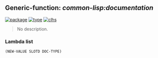 ## Generic-function: ***common-lisp:documentation***
[![package](https://img.shields.io/badge/Package-COMMON--LISP-5f9ea0.svg?style=social&colorA=999999)](../) [![type](https://img.shields.io/badge/Type-Generic--Function-5f9ea0.svg?style=social&colorA=999999)](../#generic-function) [![clhs](https://img.shields.io/badge/CLHS-DOCUMENTATION-5f9ea0.svg?style=social&colorA=999999)](http://www.lispworks.com/documentation/HyperSpec/Body/f_docume.htm) 

> No description.

### Lambda list
```
(NEW-VALUE SLOTD DOC-TYPE)
```
